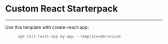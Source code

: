 # Custom React Starterpack

---

Use this template with create-react-app:

> `npm init react-app my-app --template=@mrnosiom`
